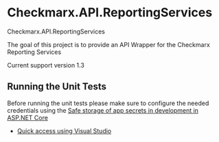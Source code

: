 # Checkmarx.API.ReportingServices
Checkmarx.API.ReportingServices

The goal of this project is to provide an API Wrapper for the Checkmarx Reporting Services

Current support version 1.3


## Running the Unit Tests

Before running the unit tests please make sure to configure the needed credentials using the [Safe storage of app secrets in development in ASP.NET Core](https://docs.microsoft.com/en-us/aspnet/core/security/app-secrets)

* [Quick access using Visual Studio](https://docs.microsoft.com/en-us/aspnet/core/security/app-secrets?view=aspnetcore-5.0&tabs=windows#manage-user-secrets-with-visual-studio-1)

